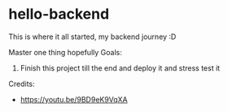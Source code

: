 # hello-backend
This is where it all started, my backend journey :D

Master one thing hopefully
Goals:
1. Finish this project till the end and deploy it and stress test it

Credits:
- https://youtu.be/9BD9eK9VqXA 
